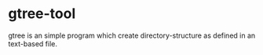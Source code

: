 # gtree-tool
gtree is an simple program which create directory-structure as defined in an text-based file.
